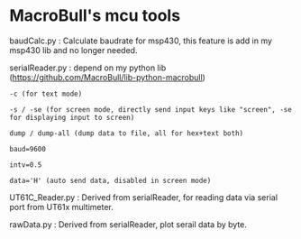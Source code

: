 MacroBull's mcu tools
==================

baudCalc.py : Calculate baudrate for msp430, this feature is add in my msp430 lib and no longer needed.

serialReader.py :  depend on my python lib (https://github.com/MacroBull/lib-python-macrobull)

	-c (for text mode) 
	
	-s / -se (for screen mode, directly send input keys like "screen", -se for displaying input to screen) 
	
	dump / dump-all (dump data to file, all for hex+text both)
	
	baud=9600 
	
	intv=0.5 
	
	data='H' (auto send data, disabled in screen mode)
	
UT61C_Reader.py : Derived from serialReader, for reading data via serial port from UT61x multimeter.

rawData.py : Derived from serialReader, plot serail data by byte.
